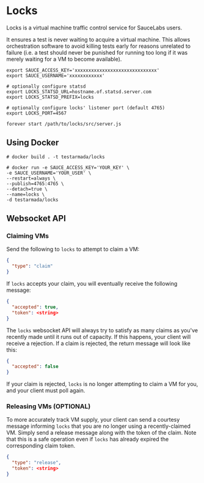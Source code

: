 # Locks

Locks is a virtual machine traffic control service for SauceLabs users. 

It ensures a test is never waiting to acquire a virtual machine. This allows orchestration software to avoid killing tests early for reasons unrelated to failure (i.e. a test should never be punished for running too long if it was merely waiting for a VM to become available).

```
export SAUCE_ACCESS_KEY='xxxxxxxxxxxxxxxxxxxxxxxxxxxxxx'
export SAUCE_USERNAME='xxxxxxxxxxxx'

# optionally configure statsd
export LOCKS_STATSD_URL=hostname.of.statsd.server.com
export LOCKS_STATSD_PREFIX=locks

# optionally configure locks' listener port (default 4765)
export LOCKS_PORT=4567

forever start /path/to/locks/src/server.js
```


## Using Docker

```
# docker build . -t testarmada/locks

# docker run -e SAUCE_ACCESS_KEY='YOUR_KEY' \
-e SAUCE_USERNAME='YOUR_USER' \
--restart=always \
--publish=4765:4765 \
--detach=true \
--name=locks \
-d testarmada/locks
```

## Websocket API

### Claiming VMs

Send the following to `locks` to attempt to claim a VM:

```json
{
  "type": "claim"
}
```

If `locks` accepts your claim, you will eventually receive the following message:

```json
{
  "accepted": true,
  "token": <string>
}
```

The `locks` websocket API will always try to satisfy as many claims as you've recently made until it runs out of capacity. If this happens, your client will receive a rejection. If a claim is rejected, the return message will look like this:

```json
{
  "accepted": false
}
```

If your claim is rejected, `locks` is no longer attempting to claim a VM for you, and your client must poll again.

### Releasing VMs (OPTIONAL)

To more accurately track VM supply, your client can send a courtesy message informing `locks` that you are no longer using a recently-claimed VM. Simply send a release message along with the token of the claim. Note that this is a safe operation even if `locks` has already expired the corresponding claim token.

```json
{
  "type": "release",
  "token": <string>
}
```
